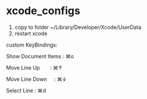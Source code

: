 # xcode_configs
1. copy to folder ~/Library/Developer/Xcode/UserData 
2. restart xcode 

custom KeyBindings:

Show Document Items : ⌘o

Move Line Up        : ⌘↑

Move Line Down      : ⌘↓

Select Line         : ⌘d
